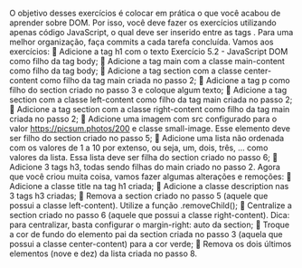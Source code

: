 O objetivo desses exercícios é colocar em prática o que você acabou de aprender sobre DOM. Por isso, você deve fazer os exercícios utilizando apenas código JavaScript, o qual deve ser inserido entre as tags <script> e </script>.
Para uma melhor organização, faça commits a cada tarefa concluída. Vamos aos exercícios:
🚀 Adicione a tag h1 com o texto Exercício 5.2 - JavaScript DOM como filho da tag body;
🚀 Adicione a tag main com a classe main-content como filho da tag body;
🚀 Adicione a tag section com a classe center-content como filho da tag main criada no passo 2;
🚀 Adicione a tag p como filho do section criado no passo 3 e coloque algum texto;
🚀 Adicione a tag section com a classe left-content como filho da tag main criada no passo 2;
🚀 Adicione a tag section com a classe right-content como filho da tag main criada no passo 2;
🚀 Adicione uma imagem com src configurado para o valor https://picsum.photos/200 e classe small-image. Esse elemento deve ser filho do section criado no passo 5;
🚀 Adicione uma lista não ordenada com os valores de 1 a 10 por extenso, ou seja, um, dois, três, ... como valores da lista. Essa lista deve ser filha do section criado no passo 6;
🚀 Adicione 3 tags h3, todas sendo filhas do main criado no passo 2.
Agora que você criou muita coisa, vamos fazer algumas alterações e remoções:
🚀 Adicione a classe title na tag h1 criada;
🚀 Adicione a classe description nas 3 tags h3 criadas;
🚀 Remova a section criado no passo 5 (aquele que possui a classe left-content). Utilize a função .removeChild();
🚀 Centralize a section criado no passo 6 (aquele que possui a classe right-content). Dica: para centralizar, basta configurar o margin-right: auto da section;
🚀 Troque a cor de fundo do elemento pai da section criada no passo 3 (aquela que possui a classe center-content) para a cor verde;
🚀 Remova os dois últimos elementos (nove e dez) da lista criada no passo 8.
